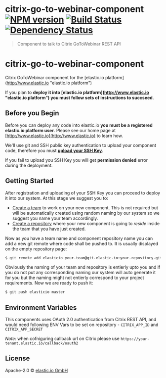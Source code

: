 # citrix-go-to-webinar-component [![NPM version][npm-image]][npm-url] [![Build Status][travis-image]][travis-url] [![Dependency Status][daviddm-image]][daviddm-url]
> Component to talk to Citrix GoToWebinar REST API

# citrix-go-to-webinar-component
Citrix GoToWebinar component for the [elastic.io platform](http://www.elastic.io &#34;elastic.io platform&#34;)

If you plan to **deploy it into [elastic.io platform](http://www.elastic.io &#34;elastic.io platform&#34;) you must follow sets of instructions to succseed**. 

## Before you Begin

Before you can deploy any code into elastic.io **you must be a registered elastic.io platform user**. Please see our home page at [http://www.elastic.io](http://www.elastic.io) to learn how. 

We&#39;ll use git and SSH public key authentication to upload your component code, therefore you must **[upload your SSH Key](http://docs.elastic.io/docs/ssh-key)**. 

If you fail to upload you SSH Key you will get **permission denied** error during the deployment.

## Getting Started

After registration and uploading of your SSH Key you can proceed to deploy it into our system. At this stage we suggest you to:
* [Create a team](http://docs.elastic.io/docs/teams) to work on your new component. This is not required but will be automatically created using random naming by our system so we suggest you name your team accordingly.
* [Create a repository](http://docs.elastic.io/docs/component-repositories) where your new component is going to *reside* inside the team that you have just created.

Now as you have a team name and component repository name you can add a new git remote where code shall be pushed to. It is usually displayed on the empty repository page:

```bash
$ git remote add elasticio your-team@git.elastic.io:your-repository.git
```

Obviously the naming of your team and repository is entierly upto you and if you do not put any corresponding naming our system will auto generate it for you but the naming might not entierly correspond to your project requirements.
Now we are ready to push it:

```bash
$ git push elasticio master
```

## Environment Variables

This components uses OAuth 2.0 authentication from Citrix REST API, and would need following ENV Vars to be set on repository - ``CITRIX_APP_ID`` and ``CITRIX_APP_SECRET``

*Note*: when cofniguring callback url on Citrix please use ``https://your-tenant.elastic.io/callback/oauth2``


## License

Apache-2.0 © [elastic.io GmbH](http://elastic.io)


[npm-image]: https://badge.fury.io/js/citrix-gotowebinar.svg
[npm-url]: https://npmjs.org/package/citrix-gotowebinar
[travis-image]: https://travis-ci.org/elasticio/citrix-gotowebinar.svg?branch=master
[travis-url]: https://travis-ci.org/elasticio/citrix-gotowebinar
[daviddm-image]: https://david-dm.org/elasticio/citrix-gotowebinar/status.svg?theme=shields.io
[daviddm-url]: https://david-dm.org/elasticio/citrix-gotowebinar

